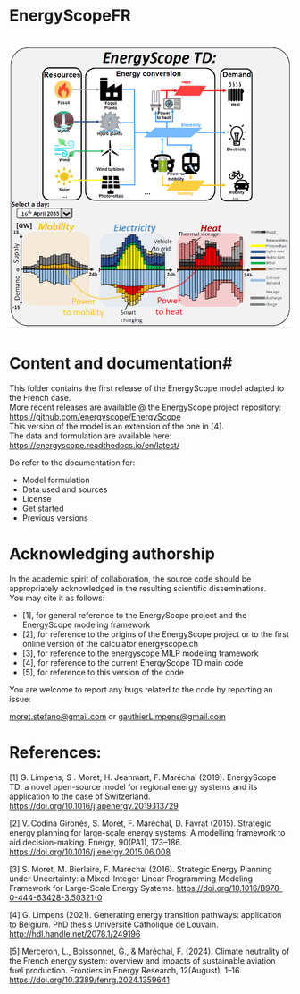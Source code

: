 # EnergyScopeFR
![energyScope logo](./Docs/images/estd_graphical_abstract.png)
===================
 
# Content and documentation#
This folder contains the first release of the EnergyScope model adapted to the French case.   
More recent releases are available @ the EnergyScope project repository: https://github.com/energyscope/EnergyScope   
This version of the model is an extension of the one in [4].  
The data and formulation are available here:
	https://energyscope.readthedocs.io/en/latest/

Do refer to the documentation for:
- Model formulation
- Data used and sources
- License
- Get started
- Previous versions

# Acknowledging authorship #
In the academic spirit of collaboration, the source code should be appropriately acknowledged in the resulting scientific disseminations.  
You may cite it as follows: 
- [1], for general reference to the EnergyScope project and the EnergyScope modeling framework  	
- [2], for reference to the origins of the EnergyScope project or to the first online version of the calculator energyscope.ch 	
- [3], for reference to the energyscope MILP modeling framework 	
- [4], for reference to the current EnergyScope TD main code
- [5], for reference to this version of the code	

You are welcome to report any bugs related to the code by reporting an issue:

 moret.stefano@gmail.com or gauthierLimpens@gmail.com  

# References:  #  
[1] G. Limpens, S . Moret, H. Jeanmart, F. Maréchal (2019). EnergyScope TD: a novel open-source model for regional energy systems and its application to the case of Switzerland. https://doi.org/10.1016/j.apenergy.2019.113729	

[2] V. Codina Gironès, S. Moret, F. Maréchal, D. Favrat (2015). Strategic energy planning for large-scale energy systems: A modelling framework to aid decision-making. Energy, 90(PA1), 173–186. https://doi.org/10.1016/j.energy.2015.06.008   	

[3] S. Moret, M. Bierlaire, F. Maréchal (2016). Strategic Energy Planning under Uncertainty: a Mixed-Integer Linear Programming Modeling Framework for Large-Scale Energy Systems. https://doi.org/10.1016/B978-0-444-63428-3.50321-0  	

[4] G. Limpens (2021). Generating energy transition pathways: application to Belgium. PhD thesis Université Catholique de Louvain. http://hdl.handle.net/2078.1/249196

[5] Merceron, L., Boissonnet, G., & Maréchal, F. (2024). Climate neutrality of the French energy system: overview and impacts of sustainable aviation fuel production. Frontiers in Energy Research, 12(August), 1–16. https://doi.org/10.3389/fenrg.2024.1359641 
